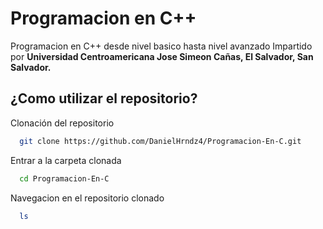 
# Programacion en C++

Programacion en C++ desde nivel basico hasta nivel avanzado
Impartido por **Universidad Centroamericana Jose Simeon Cañas, El Salvador, San Salvador.**

## ¿Como utilizar el repositorio?

Clonación del repositorio

```bash
  git clone https://github.com/DanielHrndz4/Programacion-En-C.git
```

Entrar a la carpeta clonada

```bash
  cd Programacion-En-C
```

Navegacion en el repositorio clonado

```bash
  ls
```
